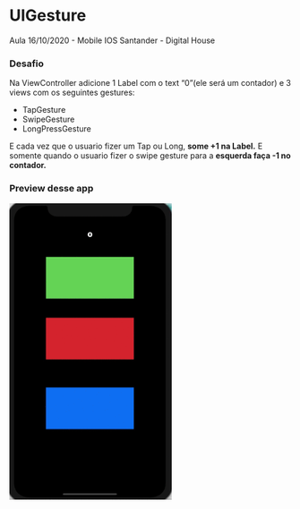 # UIGesture
Aula 16/10/2020 - Mobile IOS Santander - Digital House 

<h3>Desafio</h3>

Na ViewController adicione 1 Label com o text “0”(ele será um contador) e 3 views com os seguintes gestures:
<ul>
  <li>TapGesture</li>
  <li>SwipeGesture</li>
  <li>LongPressGesture</li>
 </ul>
 E cada vez que o usuario fizer um Tap ou Long, <b>some +1 na Label.</b> E somente quando o usuario fizer o swipe gesture para a <b>esquerda faça -1 no contador.</b>
 
 <h3>Preview desse app</h3>
 
 <img src="https://github.com/bertiGrazi/UIGesture/blob/main/Preview/Grava%C3%A7%C3%A3o%20de%20Tela%202020-10-17%20%C3%A0s%2014.21.46.gif" width="290" height="530">
 

